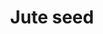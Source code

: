 ---
layout: item
title: Jute seed
item-id: 5306
datatable: true
id: 5306
name: "Jute seed"
members: true
lowalch: 2
highalch: 3
examine: "A jute plant seed - plant in a hops patch."
monsters:
  - id: 6604
    name: "Mammoth"
    members: true
    combat_level: 80
    wiki_url: "https://oldschool.runescape.wiki/w/Mammoth"
    drops:
      - quantity: "4"
        rarity: 0.021875
    image: "https://oldschool.runescape.wiki/images/thumb/a/a5/Mammoth.png/1200px-Mammoth.png?956ac"
---